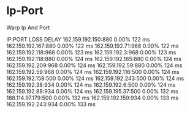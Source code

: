 # Ip-Port
Warp Ip And Port



IP:PORT                   LOSS       DELAY
162.159.192.150:880       0.00%     122 ms
162.159.192.167:880       0.00%     122 ms
162.159.192.71:968        0.00%     122 ms
162.159.192.118:968       0.00%     123 ms
162.159.192.3:968         0.00%     123 ms
162.159.192.118:880       0.00%     124 ms
162.159.192.165:880       0.00%     124 ms
162.159.192.209:968       0.00%     124 ms
162.159.192.59:880        0.00%     124 ms
162.159.192.59:968        0.00%     124 ms
162.159.192.116:500       0.00%     124 ms
162.159.192.159:500      0.00%      124 ms
162.159.192.243:500      0.00%      124 ms
162.159.192.38:934       0.00%      124 ms
162.159.192.6:500        0.00%      124 ms
162.159.192.88:934       0.00%      124 ms
162.159.195.37:500       0.00%      132 ms
188.114.97.179:500       0.00%      132 ms
162.159.192.159:934      0.00%      133 ms
162.159.192.243:934      0.00%      133 ms

